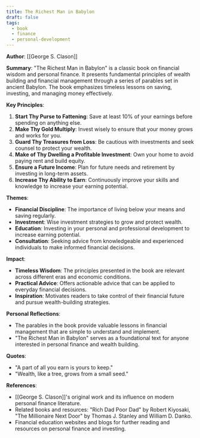 ```yaml
---
title: The Richest Man in Babylon
draft: false
tags:
  - book
  - finance
  - personal-development
---
```


**Author**: [[George S. Clason]]

**Summary**:
"The Richest Man in Babylon" is a classic book on financial wisdom and personal finance. It presents fundamental principles of wealth building and financial management through a series of parables set in ancient Babylon. The book emphasizes timeless lessons on saving, investing, and managing money effectively.

**Key Principles**:

1. **Start Thy Purse to Fattening**: Save at least 10% of your earnings before spending on anything else.
2. **Make Thy Gold Multiply**: Invest wisely to ensure that your money grows and works for you.
3. **Guard Thy Treasures from Loss**: Be cautious with investments and seek counsel to protect your wealth.
4. **Make of Thy Dwelling a Profitable Investment**: Own your home to avoid paying rent and build equity.
5. **Ensure a Future Income**: Plan for future needs and retirement by investing in long-term assets.
6. **Increase Thy Ability to Earn**: Continuously improve your skills and knowledge to increase your earning potential.

**Themes**:

- **Financial Discipline**: The importance of living below your means and saving regularly.
- **Investment**: Wise investment strategies to grow and protect wealth.
- **Education**: Investing in your personal and professional development to increase earning potential.
- **Consultation**: Seeking advice from knowledgeable and experienced individuals to make informed financial decisions.

**Impact**:

- **Timeless Wisdom**: The principles presented in the book are relevant across different eras and economic conditions.
- **Practical Advice**: Offers actionable advice that can be applied to everyday financial decisions.
- **Inspiration**: Motivates readers to take control of their financial future and pursue wealth-building strategies.

**Personal Reflections**:

- The parables in the book provide valuable lessons in financial management that are simple to understand and implement.
- "The Richest Man in Babylon" serves as a foundational text for anyone interested in personal finance and wealth building.

**Quotes**:

- "A part of all you earn is yours to keep."
- "Wealth, like a tree, grows from a small seed."

**References**:

- [[George S. Clason]]'s original work and its influence on modern personal finance literature.
- Related books and resources: "Rich Dad Poor Dad" by Robert Kiyosaki, "The Millionaire Next Door" by Thomas J. Stanley and William D. Danko.
- Financial education websites and blogs for further reading and resources on personal finance and investing.

